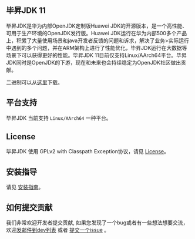 ## 毕昇JDK 11

毕昇JDK是华为内部OpenJDK定制版Huawei JDK的开源版本，是一个高性能、可用于生产环境的OpenJDK发行版。Huawei JDK运行在华为内部500多个产品上，积累了大量使用场景和java开发者反馈的问题和诉求，解决了业务>实际运行中遇到的多个问题，并在ARM架构上进行了性能优化，毕昇JDK运行在大数据等场景下可以获得更好的性能。毕昇JDK 11目前仅支持Linux/AArch64平台。毕昇JDK同时是OpenJDK的下游，现在和未来也会持续稳定为OpenJDK社区做出贡献。

二进制可以从[这里](https://mirrors.huaweicloud.com/kunpeng/archive/compiler/bisheng_jdk/)下载。

## 平台支持

毕昇JDK 当前支持 `Linux/AArch64` 一种平台。

## License

毕昇JDK 使用 GPLv2 with Classpath Exception协议，请见 [License](https://gitee.com/openeuler/bishengjdk-11/blob/master/LICENSE)。

## 安装指导

请见 [安装指南](https://gitee.com/openeuler/bishengjdk-11/wikis/%E6%AF%95%E6%98%87JDK%2011%20%E5%AE%89%E8%A3%85%E6%8C%87%E5%8D%97?sort_id=2891160)。

## 如何提交贡献

我们非常欢迎开发者提交贡献, 如果您发现了一个bug或者有一些想法想要交流，欢迎[发邮件到dev列表](https://openeuler.org/zh/community/mailing-list) 或者 [提交一个issue](https://gitee.com/openeuler/bishengjdk-11/issues) 。
